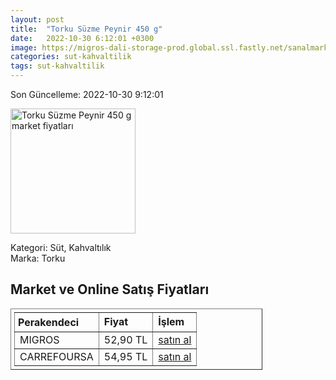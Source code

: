 ```yaml
---
layout: post
title:  "Torku Süzme Peynir 450 g"
date:   2022-10-30 6:12:01 +0300
image: https://migros-dali-storage-prod.global.ssl.fastly.net/sanalmarket/product/10019074/torku-suzme-peynir-450-gr-a87c50-1650x1650.jpg
categories: sut-kahvaltilik
tags: sut-kahvaltilik
---
```


Son Güncelleme: 2022-10-30 9:12:01

<img src="https://migros-dali-storage-prod.global.ssl.fastly.net/sanalmarket/product/10019074/torku-suzme-peynir-450-gr-a87c50-1650x1650.jpg" width="200" alt="Torku Süzme Peynir 450 g market fiyatları" />

Kategori: Süt, Kahvaltılık
<br />
Marka: Torku

<h2>Market ve Online Satış Fiyatları</h2>

<table border="1" style="padding: 5px;width:80%;">
  <tr>
    <td style="padding: 5px;"><strong>Perakendeci</strong></td>
    <td><strong>Fiyat</strong></td>
    <td><strong>İşlem</strong></td>
  </tr>
  <tr>
              <td title="Migros">MIGROS</td>
              <td>52,90 TL</td>
              <td><a title="Migros" target="_blank" href="https://www.migros.com.tr/torku-suzme-peynir-450-g-p-98e102">satın al</a></td>
            </tr><tr>
              <td title="CarrefourSA">CARREFOURSA</td>
              <td>54,95 TL</td>
              <td><a title="CarrefourSA" target="_blank" href="https://www.carrefoursa.com/torku-suzme-peynir-450-g-p-30149074">satın al</a></td>
            </tr>
</table>
